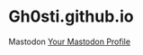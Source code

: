 # Gh0sti.github.io
Mastodon
<a href="https://mastodon.example.com/@gh0sti@mastodon.social" rel="me">Your Mastodon Profile</a>
